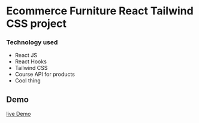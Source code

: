 # Ecommerce Furniture React Tailwind CSS project

### Technology used
- React JS
- React Hooks
- Tailwind CSS
- Course API for products 
- Cool thing

## Demo

[live Demo]()
